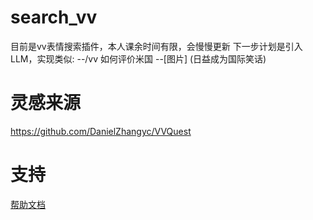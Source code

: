# search_vv

目前是vv表情搜索插件，本人课余时间有限，会慢慢更新
下一步计划是引入LLM，实现类似:
--/vv 如何评价米国
--[图片] (日益成为国际笑话)

# 灵感来源

https://github.com/DanielZhangyc/VVQuest

# 支持

[帮助文档](https://astrbot.soulter.top/center/docs/%E5%BC%80%E5%8F%91/%E6%8F%92%E4%BB%B6%E5%BC%80%E5%8F%91/
)
